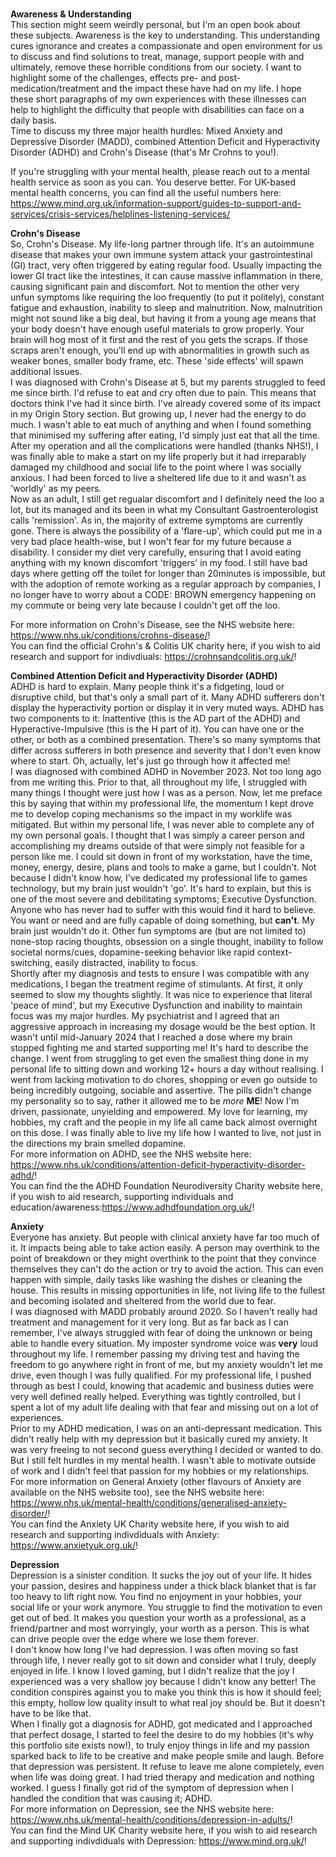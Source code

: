 <p>
<br />
<strong>Awareness & Understanding</strong>
<br />
This section might seem weirdly personal, but I'm an open book about these subjects. Awareness is the key to understanding. This understanding cures ignorance and creates a compassionate and open environment for us to discuss and find solutions to treat, manage, support people with and ultimately, remove these horrible conditions from our society. I want to highlight some of the challenges, effects pre- and post-medication/treatment and the impact these have had on my life. I hope these short paragraphs of my own experiences with these illnesses can help to highlight the difficulty that people with disabilities can face on a daily basis.
<br />
Time to discuss my three major health hurdles: Mixed Anxiety and Depressive Disorder (MADD), combined Attention Deficit and Hyperactivity Disorder (ADHD) and Crohn's Disease (that's Mr Crohns to you!).
</p>
<p>
If you're struggling with your mental health, please reach out to a mental health service as soon as you can. You deserve better. For UK-based mental health concerns, you can find all the useful numbers here: <a href="https://www.mind.org.uk/information-support/guides-to-support-and-services/crisis-services/helplines-listening-services/">https://www.mind.org.uk/information-support/guides-to-support-and-services/crisis-services/helplines-listening-services/</a>
</p>
<p>
<strong>Crohn's Disease</strong>
<br />
So, Crohn's Disease. My life-long partner through life. It's an autoimmune disease that makes your own immune system attack your gastrointestinal (GI) tract, very often triggered by eating regular food. Usually impacting the lower GI tract like the intestines, it can cause massive inflammation in there, causing significant pain and discomfort. Not to mention the other very unfun symptoms like requiring the loo frequently (to put it politely), constant fatigue and exhaustion, inability to sleep and malnutrition. Now, malnutrition might not sound like a big deal, but having it from a young age means that your body doesn't have enough useful materials to grow properly. Your brain will hog most of it first and the rest of you gets the scraps. If those scraps aren't enough, you'll end up with abnormalities in growth such as weaker bones, smaller body frame, etc. These 'side effects' will spawn additional issues.
<br />
I was diagnosed with Crohn's Disease at 5, but my parents struggled to feed me since birth. I'd refuse to eat and cry often due to pain. This means that doctors think I've had it since birth. I've already covered some of its impact in my Origin Story section. But growing up, I never had the energy to do much. I wasn't able to eat much of anything and when I found something that minimised my suffering after eating, I'd simply just eat that all the time. After my operation and all the complications were handled (thanks NHS!), I was finally able to make a start on my life properly but it had irreparably damaged my childhood and social life to the point where I was socially anxious. I had been forced to live a sheltered life due to it and wasn't as 'worldly' as my peers.
<br />
Now as an adult, I still get regualar discomfort and I definitely need the loo a lot, but its managed and its been in what my Consultant Gastroenterologist calls 'remission'. As in, the majority of extreme symptoms are currently gone. There is always the possibility of a 'flare-up', which could put me in a very bad place health-wise, but I won't fear for my future because a disability. I consider my diet very carefully, ensuring that I avoid eating anything with my known discomfort 'triggers' in my food. I still have bad days where getting off the toilet for longer than 20minutes is impossible, but with the adoption of remote working as a regular approach by companies, I no longer have to worry about a CODE: BROWN emergency happening on my commute or being very late because I couldn't get off the loo.
</p>
<p>
For more information on Crohn's Disease, see the NHS website here: <a href="https://www.nhs.uk/conditions/crohns-disease/">https://www.nhs.uk/conditions/crohns-disease/</a>!
<br />
You can find the official Crohn's & Colitis UK charity here, if you wish to aid research and support for indivdiuals: <a href="https://crohnsandcolitis.org.uk/">https://crohnsandcolitis.org.uk/</a>!
</p>
<p>
<strong>Combined Attention Deficit and Hyperactivity Disorder (ADHD)</strong>
<br />
ADHD is hard to explain. Many people think it's a fidgeting, loud or disruptive child, but that's only a small part of it. Many ADHD sufferers don't display the hyperactivity portion or display it in very muted ways. ADHD has two components to it: Inattentive (this is the AD part of the ADHD) and Hyperactive-Impulsive (this is the H part of it). You can have one or the other, or both as a combined presentation. There's so many symptoms that differ across sufferers in both presence and severity that I don't even know where to start. Oh, actually, let's just go through how it affected me!
<br />
I was diagnosed with combined ADHD in November 2023. Not too long ago from me writing this. Prior to that, all throughout my life, I struggled with many things I thought were just how I was as a person. Now, let me preface this by saying that within my professional life, the momentum I kept drove me to develop coping mechanisms so the impact in my worklife was mitigated. But within my personal life, I was never able to complete any of my own personal goals. I thought that I was simply a career person and accomplishing my dreams outside of that were simply not feasible for a person like me. I could sit down in front of my workstation, have the time, money, energy, desire, plans and tools to make a game, but I couldn't. Not because I didn't know how, I've dedicated my professional life to games technology, but my brain just wouldn't 'go'. It's hard to explain, but this is one of the most severe and debilitating symptoms; Executive Dysfunction. Anyone who has never had to suffer with this would find it hard to believe. You want or need and are fully capable of doing something, but <b>can't</b>. My brain just wouldn't do it. Other fun symptoms are (but are not limited to) none-stop racing thoughts, obsession on a single thought, inability to follow societal norms/cues, dopamine-seeking behavior like rapid context-switching, easily distracted, inability to focus.
<br />
Shortly after my diagnosis and tests to ensure I was compatible with any medications, I began the treatment regime of stimulants. At first, it only seemed to slow my thoughts slightly. It was nice to experience that literal 'peace of mind', but my Executive Dysfunction and inability to maintain focus was my major hurdles. My psychiatrist and I agreed that an aggressive approach in increasing my dosage would be the best option. It wasn't until mid-January 2024 that I reached a dose where my brain stopped fighting me and started supporting me! It's hard to describe the change. I went from struggling to get even the smallest thing done in my personal life to sitting down and working 12+ hours a day without realising. I went from lacking motivation to do chores, shopping or even go outside to being incredibly outgoing, sociable and assertive. The pills didn't change my personality so to say, rather it allowed me to be <em>more</em> <b>ME</b>! Now I'm driven, passionate, unyielding and empowered. My love for learning, my hobbies, my craft and the people in my life all came back almost overnight on this dose. I was finally able to live my life how I wanted to live, not just in the directions my brain smelled dopamine.
<br />
For more information on ADHD, see the NHS website here: <a href="https://www.nhs.uk/conditions/attention-deficit-hyperactivity-disorder-adhd/">https://www.nhs.uk/conditions/attention-deficit-hyperactivity-disorder-adhd/</a>!
<br />
You can find the the ADHD Foundation Neurodiversity Charity website here, if you wish to aid research, supporting individuals and education/awareness:<a href="https://www.adhdfoundation.org.uk/">https://www.adhdfoundation.org.uk/</a>!
</p>
<p>
<strong>Anxiety</strong>
<br />
Everyone has anxiety. But people with clinical anxiety have far too much of it. It impacts being able to take action easily. A person may overthink to the point of breakdown or they might overthink to the point that they convince themselves they can't do the action or try to avoid the action. This can even happen with simple, daily tasks like washing the dishes or cleaning the house. This results in missing opportunities in life, not living life to the fullest and becoming isolated and sheltered from the world due to fear.
<br />
I was diagnosed with MADD probably around 2020. So I haven't really had treatment and management for it very long. But as far back as I can remember, I've always struggled with fear of doing the unknown or being able to handle every situation. My imposter syndrome voice was <b>very</b> loud throughout my life. I remember passing my driving test and having the freedom to go anywhere right in front of me, but my anxiety wouldn't let me drive, even though I was fully qualified. For my professional life, I pushed through as best I could, knowing that academic and business duties were very well defined really helped. Everything was tightly controlled, but I spent a lot of my adult life dealing with that fear and missing out on a lot of experiences.
<br />
Prior to my ADHD medication, I was on an anti-depressant medication. This didn't really help with my depression but it basically cured my anxiety. It was very freeing to not second guess everything I decided or wanted to do. But I still felt hurdles in my mental health. I wasn't able to motivate outside of work and I didn't feel that passion for my hobbies or my relationships.
<br />
For more information on General Anxiety (other flavours of Anxiety are available on the NHS website too), see the NHS website here: <a href="https://www.nhs.uk/mental-health/conditions/generalised-anxiety-disorder/">https://www.nhs.uk/mental-health/conditions/generalised-anxiety-disorder/</a>!
<br />
You can find the Anxiety UK Charity website here, if you wish to aid research and supporting indivdiduals with Anxiety: <a href="https://www.anxietyuk.org.uk/">https://www.anxietyuk.org.uk/</a>!
</p>
<p>
<strong>Depression</strong>
<br />
Depression is a sinister condition. It sucks the joy out of your life. It hides your passion, desires and happiness under a thick black blanket that is far too heavy to lift right now. You find no enjoyment in your hobbies, your social life or your work anymore. You struggle to find the motivation to even get out of bed. It makes you question your worth as a professional, as a friend/partner and most worryingly, your worth as a person. This is what can drive people over the edge where we lose them forever.
<br />
I don't know how long I've had depression. I was often moving so fast through life, I never really got to sit down and consider what I truly, deeply enjoyed in life. I know I loved gaming, but I didn't realize that the joy I experienced was a very shallow joy because I didn't know any better! The condition conspires against you to make you think this is how it should feel; this empty, hollow low quality insult to what real joy should be. But it doesn't have to be like that.
<br />
When I finally got a diagnosis for ADHD, got medicated and I approached that perfect dosage, I started to feel the desire to do my hobbies (it's why this portfolio site exists now!), to truly enjoy things in life and my passion sparked back to life to be creative and make people smile and laugh. Before that depression was persistent. It refuse to leave me alone completely, even when life was doing great. I had tried therapy and medication and nothing worked. I guess I finally got rid of the symptom of depression when I handled the condition that was causing it; ADHD.
<br />
For more information on Depression, see the NHS website here: <a href="https://www.nhs.uk/mental-health/conditions/depression-in-adults/">https://www.nhs.uk/mental-health/conditions/depression-in-adults/</a>!
<br />
You can find the Mind UK Charity website here, if you wish to aid research and supporting indivdiduals with Depression: <a href="https://www.mind.org.uk/">https://www.mind.org.uk/</a>!
</p>
